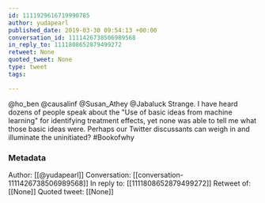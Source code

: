 ```yaml
---
id: 1111929616719990785
author: yudapearl
published_date: 2019-03-30 09:54:13 +00:00
conversation_id: 1111426738506989568
in_reply_to: 1111808652879499272
retweet: None
quoted_tweet: None
type: tweet
tags:

---
```


@ho_ben @causalinf @Susan_Athey @Jabaluck Strange. I have heard dozens of people speak about the "Use of basic ideas from machine learning" for identifying treatment effects, yet none was able to tell me what those basic ideas were. Perhaps our Twitter discussants can weigh in and illuminate the uninitiated? #Bookofwhy

### Metadata

Author: [[@yudapearl]]
Conversation: [[conversation-1111426738506989568]]
In reply to: [[1111808652879499272]]
Retweet of: [[None]]
Quoted tweet: [[None]]
